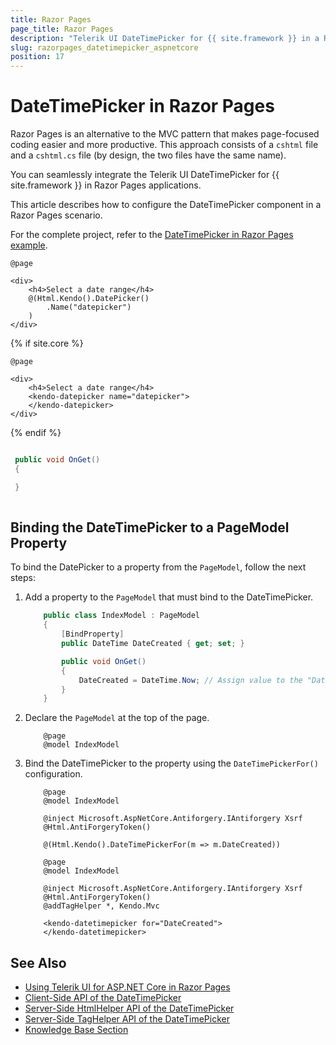 ```yaml
---
title: Razor Pages
page_title: Razor Pages
description: "Telerik UI DateTimePicker for {{ site.framework }} in a RazorPages application."
slug: razorpages_datetimepicker_aspnetcore
position: 17
---
```


# DateTimePicker in Razor Pages

Razor Pages is an alternative to the MVC pattern that makes page-focused coding easier and more productive. This approach consists of a `cshtml` file and a `cshtml.cs` file (by design, the two files have the same name). 

You can seamlessly integrate the Telerik UI DateTimePicker for {{ site.framework }} in Razor Pages applications.

This article describes how to configure the DateTimePicker component in a Razor Pages scenario.

For the complete project, refer to the [DateTimePicker in Razor Pages example](https://github.com/telerik/ui-for-aspnet-core-examples/blob/master/Telerik.Examples.RazorPages/Telerik.Examples.RazorPages/Pages/DateTimePicker/DateTimePickerIndex.cshtml).

```HtmlHelper
@page

<div>
    <h4>Select a date range</h4>
    @(Html.Kendo().DatePicker()
        .Name("datepicker")
    )
</div>

```
{% if site.core %}
```TagHelper
@page

<div>
    <h4>Select a date range</h4>
    <kendo-datepicker name="datepicker">
    </kendo-datepicker>
</div>

```
{% endif %}

```C# PageModel

 public void OnGet()
 {

 }
  
```

## Binding the DateTimePicker to a PageModel Property

To bind the DatePicker to a property from the `PageModel`, follow the next steps:

1. Add a property to the `PageModel` that must bind to the DateTimePicker.

    ```C# Index.cshtml.cs
        public class IndexModel : PageModel
        {
            [BindProperty]
            public DateTime DateCreated { get; set; }

            public void OnGet()
            {
                DateCreated = DateTime.Now; // Assign value to the "DateCreated" property, if needed.
            }
        }
    ```
1. Declare the `PageModel` at the top of the page.

    ```Razor
        @page
        @model IndexModel
    ```

1. Bind the DateTimePicker to the property using the `DateTimePickerFor()` configuration.

    ```HtmlHelper
        @page
        @model IndexModel

        @inject Microsoft.AspNetCore.Antiforgery.IAntiforgery Xsrf
        @Html.AntiForgeryToken()
        
        @(Html.Kendo().DateTimePickerFor(m => m.DateCreated))
    ```
    ```TagHelper
        @page
        @model IndexModel

        @inject Microsoft.AspNetCore.Antiforgery.IAntiforgery Xsrf
        @Html.AntiForgeryToken()
        @addTagHelper *, Kendo.Mvc

        <kendo-datetimepicker for="DateCreated">
        </kendo-datetimepicker>
    ```

## See Also

* [Using Telerik UI for ASP.NET Core in Razor Pages](https://docs.telerik.com/aspnet-core/getting-started/razor-pages#using-telerik-ui-for-aspnet-core-in-razor-pages)
* [Client-Side API of the DateTimePicker](https://docs.telerik.com/kendo-ui/api/javascript/ui/datetimepicker)
* [Server-Side HtmlHelper API of the DateTimePicker](/api/datetimepicker)
* [Server-Side TagHelper API of the DateTimePicker](/api/taghelpers/datetimepicker)
* [Knowledge Base Section](/knowledge-base)

